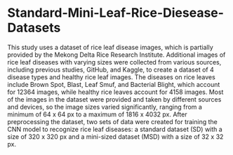 # Standard-Mini-Leaf-Rice-Diesease-Datasets
This study uses a dataset of rice leaf disease images, which is partially provided by the Mekong Delta Rice Research Institute. Additional images of rice leaf diseases with varying sizes were collected from various sources, including previous studies, GitHub, and Kaggle, to create a dataset of 4 disease types and healthy rice leaf images. The diseases on rice leaves include Brown Spot, Blast, Leaf Smuf, and Bacterial Blight, which account for 12364 images, while healthy rice leaves account for 4158 images. Most of the images in the dataset were provided and taken by different sources and devices, so the image sizes varied significantly, ranging from a minimum of 64 x 64 px to a maximum of 1816 x 4032 px. After preprocessing the dataset, two sets of data were created for training the CNN model to recognize rice leaf diseases: a standard dataset (SD) with a size of 320 x 320 px and a mini-sized dataset (MSD) with a size of 32 x 32 px.
